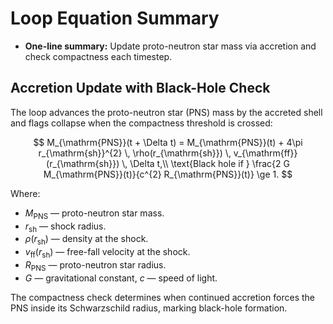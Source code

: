 # Loop Equation Summary

- **One-line summary:** Update proto-neutron star mass via accretion and check
  compactness each timestep.

## Accretion Update with Black-Hole Check

The loop advances the proto-neutron star (PNS) mass by the accreted shell and
flags collapse when the compactness threshold is crossed:

$$
M_{\mathrm{PNS}}(t + \Delta t) = M_{\mathrm{PNS}}(t) + 4\pi r_{\mathrm{sh}}^{2} \, \rho(r_{\mathrm{sh}}) \, v_{\mathrm{ff}}(r_{\mathrm{sh}}) \, \Delta t,\\
\text{Black hole if } \frac{2 G M_{\mathrm{PNS}}(t)}{c^{2} R_{\mathrm{PNS}}(t)} \ge 1.
$$

Where:

- $M_{\mathrm{PNS}}$ — proto-neutron star mass.
- $r_{\mathrm{sh}}$ — shock radius.
- $\rho(r_{\mathrm{sh}})$ — density at the shock.
- $v_{\mathrm{ff}}(r_{\mathrm{sh}})$ — free-fall velocity at the shock.
- $R_{\mathrm{PNS}}$ — proto-neutron star radius.
- $G$ — gravitational constant, $c$ — speed of light.

The compactness check determines when continued accretion forces the PNS inside
its Schwarzschild radius, marking black-hole formation.
